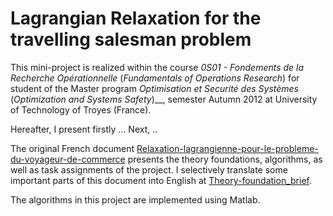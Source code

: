 # Lagrangian Relaxation for the travelling salesman problem

This mini-project is realized within the course _0S01 - Fondements de la Recherche Opérationnelle_ (_Fundamentals of Operations Research_) for student of the Master program _Optimisation et Securité des Systèmes_ (_Optimization and Systems Safety_)__, semester Autumn 2012 at University of Technology of Troyes (France).

Hereafter, I present firstly ... Next, ..

The original French document [Relaxation-lagrangienne-pour-le-probleme-du-voyageur-de-commerce](/Relaxation-lagrangienne-pour-le-probleme-du-voyageur-de-commerce.pdf) presents the theory foundations, algorithms, as well as task assignments of the project. I selectively translate some important parts of this document into English at [Theory-foundation_brief](/Theory-Foundation_brief.pdf).

The algorithms in this project are implemented using Matlab.